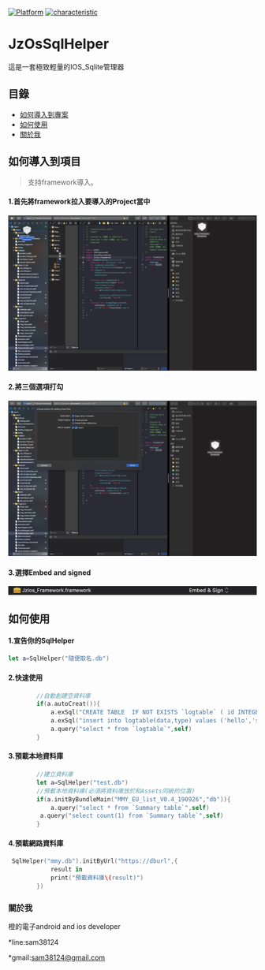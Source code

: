 [![Platform](https://img.shields.io/badge/平台-%20IOS%20-brightgreen.svg)](https://github.com/sam38124)
[![characteristic](https://img.shields.io/badge/特點-%20輕量級%20%7C%20簡單易用%20%20%7C%20穩定%20-brightgreen.svg)](https://github.com/sam38124)
# JzOsSqlHelper
這是一套極致輕量的IOS_Sqlite管理器
## 目錄
* [如何導入到專案](#Import)
* [如何使用](#Use)
* [關於我](#About)

<a name="Import"></a>
## 如何導入到項目
> 支持framework導入。 <br/>

#### 1.首先將framework拉入要導入的Project當中
<img src="https://github.com/sam38124/JzOsFrameWork/blob/master/i2.png" width = "800"  alt="i1" /><a name="Use"></a>
#### 2.將三個選項打勾
<img src="https://github.com/sam38124/JzOsFrameWork/blob/master/i1.png" width = "800"  alt="i1" /><a name="Use"></a>
#### 3.選擇Embed and signed
<img src="https://github.com/sam38124/JzOsFrameWork/blob/master/i3.png" width = "800"  alt="i1" /><a name="Use"></a>
<a name="Use"></a>
## 如何使用
#### 1.宣告你的SqlHelper
```swift
let a=SqlHelper("隨便取名.db")
```
#### 2.快速使用
```swift
        //自動創建空資料庫
        if(a.autoCreat()){
            a.exSql("CREATE TABLE  IF NOT EXISTS `logtable` ( id INTEGER PRIMARY KEY AUTOINCREMENT, data VARCHAR NOT NULL, type VARCHAR NOT NULL);")
            a.exSql("insert into logtable(data,type) values ('hello','sql')")
            a.query("select * from `logtable`",self)
        }
```
#### 3.預載本地資料庫
```swift
        //建立資料庫
        let a=SqlHelper("test.db")
        //預載本地資料庫(必須將資料庫放於和Assets同級的位置)
        if(a.initByBundleMain("MMY_EU_list_V0.4_190926","db")){
            a.query("select * from `Summary table`",self)
         a.query("select count(1) from `Summary table`",self)
        }
```
#### 4.預載網路資料庫
```swift
 SqlHelper("mmy.db").initByUrl("https://dburl",{
            result in
            print("預載資料庫\(result)")
        })
```
<a name="About"></a>
### 關於我
橙的電子android and ios developer

*line:sam38124

*gmail:sam38124@gmail.com

